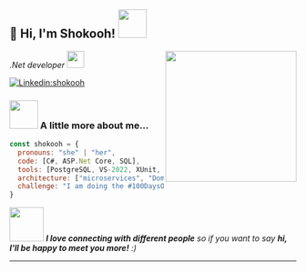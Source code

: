 <h2> 👋  Hi, I'm Shokooh! <img src="https://media.giphy.com/media/mGcNjsfWAjY5AEZNw6/giphy.gif" width="50"></h2>
<img align='right' src="https://media.giphy.com/media/ieyl9zmCjO4b4t6qoY/giphy.gif" width="230">
<p><em>.Net developer </a><img src="[https://media.giphy.com/media/WUlplcMpOCEmTGBtBW/giphy.gif](https://cdn.dribbble.com/users/4055494/screenshots/15215756/media/d2b66c4ca0192aa26d103448b3d1518b.gif)" width="30"> 
</em></p>


[![Linkedin:shokooh](https://img.shields.io/badge/-shokoohsaboori-blue?style=flat-square&logo=Linkedin&logoColor=white&link=https://www.linkedin.com/in/shokooh-saboori-developer/)](https://www.linkedin.com/in/thaianebraga/)

### <img src="https://media.giphy.com/media/VgCDAzcKvsR6OM0uWg/giphy.gif" width="50"> A little more about me...  

```javascript
const shokooh = {
  pronouns: "she" | "her",
  code: [C#, ASP.Net Core, SQL],
  tools: [PostgreSQL, VS-2022, XUnit, Docker],
  architecture: ["microservices", "Domain Driven Design"],
  challenge: "I am doing the #100DaysOfCode challenge focused on microservices and DDD"
}
```

<img src="https://media.giphy.com/media/LnQjpWaON8nhr21vNW/giphy.gif" width="60"> <em><b>I love connecting with different people</b> so if you want to say <b>hi, I'll be happy to meet you more!</b> :)</em>

---
